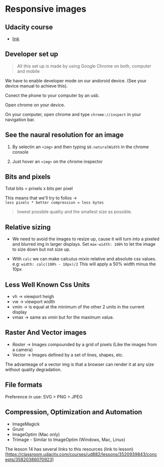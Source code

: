 # Responsive images
## Udacity course

* [link]()

## Developer set up

> All this set up is made by using Google Chrome on both, computer and mobile

We have to enable developer mode on our andoroid device. (See your device
manual to achieve this).

Conect the phone to your computer by an usb.

Open chrome on your device.

On your computer, open chrome and type `chrome://inspect` in your navigation
bar.

## See the naural resolution for an image

1. By selectin an `<img>` and then typing `$0.naturalWidth` in the chrome
console

2. Just hover an `<img>` on the chrome inspector

## Bits and pixels

Total bits = prixels x bits per pixel

This means that we'll try to follos ->  
`less pixels * better compression = less bytes`

> lowest possible quality and the smallest size as possible.

## Relative sizing

* We need to avoid the images to resize up, cause it will turn into a pixeled
and blurred img in larger displays. Set `max-width: 100%` to let the image to 
size down but not size up.

* With `calc` we can make calculus mixin relative and absolute css values.
e.g: `width: calc(100% - 10px)/2` This will apply a 50% width minus the 10px

## Less Well Known Css Units

* vh -> viewport heigh 
* vw -> viewport width
* vmin -> is equal at the minimum of the other 2 units in the current display
* vmax -> same as *vmin* but for the maximum value.

## Raster And Vector images
* *Raster* -> Images compounded by a grid of pixels (Like the images from a 
camera)
* Vector -> Images defined by a set of lines, shapes, etc.

The advanteage of a vector img is that a browser can render it at any size 
without quality degradation.

## File formats

Preference in use: 
SVG > PNG > JPEG

## Compression, Optimization and Automation

* ImageMagick
* Grunt
* ImageOptim (Mac only)
* Trimage - Similar to ImageOptim (Windows, Mac, Linux)

The lesson 14 has several links to this resources (link to lesson)[https://classroom.udacity.com/courses/ud882/lessons/3520939843/concepts/35820386070923]
